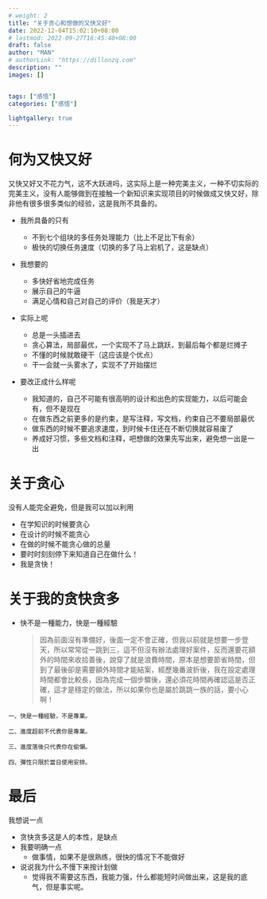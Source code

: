 ```yaml
---
# weight: 2
title: "关于贪心和想做的又快又好"
date: 2022-12-04T15:02:10+08:00
# lastmod: 2022-09-27T16:45:40+08:00
draft: false
author: "MAN"
# authorLink: "https://dillonzq.com"
description: ""
images: []


tags: ["感悟"]
categories: ["感悟"]

lightgallery: true
---
```


# 何为又快又好
又快又好又不花力气，这不大跃进吗，这实际上是一种完美主义，一种不切实际的完美主义，没有人能够做到在接触一个新知识来实现项目的时候做成又快又好，除非他有很多很多类似的经验，这是我所不具备的。

- 我所具备的只有
  - 不到七个组块的多任务处理能力（比上不足比下有余）
  - 极快的切换任务速度（切换的多了马上宕机了，这是缺点）

- 我想要的
  - 多快好省地完成任务
  - 展示自己的牛逼
  - 满足心情和自己对自己的评价（我是天才）

- 实际上呢
  - 总是一头插进去
  - 贪心算法，局部最优，一个实现不了马上跳跃，到最后每个都是烂摊子
  - 不懂的时候就敢硬干（这应该是个优点）
  - 干一会就一头雾水了，实现不了开始摆烂

- 要改正成什么样呢
  - 我知道的，自己不可能有很高明的设计和出色的实现能力，以后可能会有，但不是现在
  - 在做东西之前更多的是约束，是写注释，写文档，约束自己不要局部最优
  - 做东西的时候不要追求速度，到时候卡住还在不断切换就容易废了
  - 养成好习惯，多些文档和注释，吧想做的效果先写出来，避免想一出是一出

# 关于贪心
没有人能完全避免，但是我可以加以利用
- 在学知识的时候要贪心
- 在设计的时候不能贪心
- 在做的时候不能贪心做的总量
- 要时时刻刻停下来知道自己在做什么！
- 我是贪快！

# 关于我的贪快贪多
- 快不是一種能力，快是一種經驗
  >因為前面沒有準備好，後面一定不會正確，但我以前就是想要一步登天，所以常常從一跳到三，這不但沒有辦法處理好案件，反而還要花額外的時間來收拾善後，說穿了就是浪費時間，原本是想要節省時間，但到了最後卻是需要額外時間才能結案，經歷幾番波折後，我在設定處理時間都會比較長，因為完成一個步驟後，還必須花時間再確認這是否正確，這才是穩定的做法，所以如果你也是屬於跳跳一族的話，要小心啊！
>
    一、快是一種經驗，不是專業。
    
    二、進度超前不代表你是專業。
    
    三、進度落後只代表你在偷懶。
    
    四、彈性只限於當日使用安排。



# 最后
我想说一点
- 贪快贪多这是人的本性，是缺点
- 我要明确一点
  - 做事情，如果不是很熟练，很快的情况下不能做好
- 说说我为什么不慢下来按计划做
  - 觉得我不需要这东西，我能力强，什么都能短时间做出来，这是我的底气，但是事实呢。